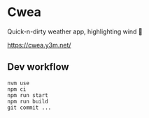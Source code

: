 # Cwea

Quick-n-dirty weather app, highlighting wind 💨

https://cwea.y3m.net/

## Dev workflow

```
nvm use
npm ci
npm run start
npm run build
git commit ...
```
